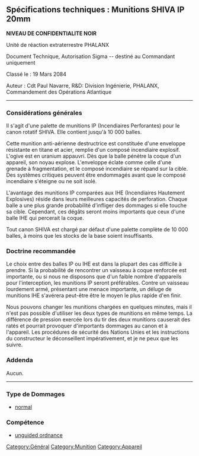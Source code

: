 ## Spécifications techniques : Munitions SHIVA IP 20mm

**NIVEAU DE CONFIDENTIALITE NOIR**

Unité de réaction extraterrestre PHALANX

Document Technique, Autorisation Sigma -- destiné au Commandant
uniquement

Classé le : 19 Mars 2084

Auteur : Cdt Paul Navarre, R&D: Division Ingénierie, PHALANX,
Commandement des Opérations Atlantique

------------------------------------------------------------------------

### Considérations générales

Il s'agit d'une palette de munitions IP (Incendiaires Perforantes) pour
le canon rotatif SHIVA. Elle contient jusqu'à 10 000 balles.

Cette munition anti-aérienne destructrice est constituée d'une enveloppe
résistante en titane et acier, remplie d'un composé incendiaire
explosif. L'ogive est en uranium appauvri. Dès que la balle pénètre la
coque d'un appareil, son noyau explose. L'enveloppe éclate comme celle
d'une grenade à fragmentation, et le composé incendiaire se répand sur
la cible. Des systèmes critiques peuvent être endommagés avant que le
composé incendiaire s'éteigne ou ne soit isolé.

L'avantage des munitions IP comparées aux IHE (Incendiaires Hautement
Explosives) réside dans leurs meilleures capacités de perforation.
Chaque balle a une plus grande probabilité d'infliger des dommages si
elle touche sa cible. Cependant, ces dégâts seront moins importants que
ceux d'une balle IHE qui percerait la coque.

Tout canon SHIVA est chargé par défaut d'une palette complète de 10 000
balles, à moins que les stocks de la base soient insuffisants.

### Doctrine recommandée

Le choix entre des balles IP ou IHE est dans la plupart des cas
difficile à prendre. Si la probabilité de rencontrer un vaisseau à coque
renforcée est importante, ou si nous ne disposons que d'un faible nombre
d'appareils pour l'interception, les munitions IP seront préférables.
Contre un vaisseau lourdement armé, présentant une menace importante, un
déluge de munitions IHE s'avérera peut-être être le moyen le plus rapide
d'en finir.

Nous pouvons changer les munitions chargées en quelques minutes, mais il
n'est pas possible d'utiliser les deux types de munitions en même temps.
La différence de pression exercée lors du tir des deux munitions
causerait des ratés et pourrait provoquer d'importants dommages au canon
et à l'appareil. Les procédures de sécurité des Nations Unies et les
instructions du constructeur le déconseillent impérativement, et je ne
peux que les suivre.

### Addenda

Aucun.

------------------------------------------------------------------------

### Type de Dommages

- [normal](Damage/normal "wikilink")

### Compétence

- [unguided ordnance](Skills/unguided "wikilink")

[Category:Général](Category:Général "wikilink")
[Category:Munition](Category:Munition "wikilink")
[Category:Appareil](Category:Appareil "wikilink")